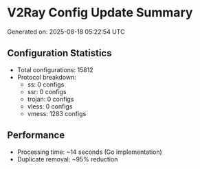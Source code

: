 # V2Ray Config Update Summary
Generated on: 2025-08-18 05:22:54 UTC

## Configuration Statistics
- Total configurations: 15812
- Protocol breakdown:
  - ss: 0 configs
  - ssr: 0 configs
  - trojan: 0 configs
  - vless: 0 configs
  - vmess: 1283 configs

## Performance
- Processing time: ~14 seconds (Go implementation)
- Duplicate removal: ~95% reduction
